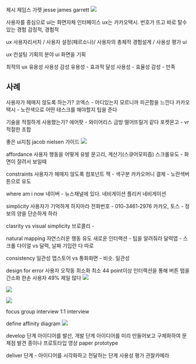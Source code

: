 제시 제임스 가렛 jesse james garrett ![](https://s-media-cache-ak0.pinimg.com/736x/46/83/12/46831204f7dc24496b7c494c6dd2d733.jpg)

사용자를 중심으로 ui는 화면자체 인터페이스 ux는 카카오택시. 번호가 뜨고 바로 탈수 있는 경험 감정적, 경험적

ux 사용자리서치 / 사용자 설정(페르소나)/ 사용자의 총체적 경험설계 / 사용성 평가 ui

ux 컨설팅 기획의 분야 ui 화면을 기획

최적의 ux 유용성 사용성 감성 유용성 - 효과적 달성 사용성 - 효율성 감성 - 만족

사례
----

사용자가 헤매지 않도록 하는가? 코엑스 - 어디있는지 모르니까 피곤함을 느낀다 카카오택시 - 노란색으로 어떤 테스크를 해야할지 팁을 준다

기술을 적절하게 사용했는가? 에어팟 - 와이어리스 금방 떨어뜨릴거 같다 포켓몬고 - vr 적절한 조합

좋은 ui지침 jacob nielsen 가이드 ![](https://public-media.interaction-design.org/images/uploads/bc407d74dd91972a7370c0e22cfacc36.jpg)

affordance 사용자 행동을 어떻게 유발 문고리, 계산기(스큐어모피즘) 스크롤유도 - 화면이 잘려서 보일때

constraints 사용자가 헤매지 않도록 컴포넌트 잭 - 색구분 카카오머니 결제 - 노란색버튼으로 유도

where am i now 네이버 - 뉴스채널에 있다. 네비게이션 플리커 네비게이션

simplicity 사용자가 기억하게 하지마라 전화번호 - 010-3461-2976 카카오, 토스 - 정보의 양을 단순하게 하라

clasrity vs visual simplicity 브로콜리 -

natural mapping 자연스러운 행동 유도 새로운 인터랙션 - 팁을 알려줘라 달력앱 - 스크롤 다이얼 vs 달력, 날짜 기입란 다 따로

consistency 일관성 앱스토어 vs 통화화면 - 비슷. 일관성

design for error 사용자 오작동 최소화 최소 44 point이상 인터랙션을 통해 버튼 탭을 간소화 한손 사용자 49% 제일 많다 ![](http://www.graphics.com/sites/default/files/designtouch1.jpg)

![](http://1d0zsd1rreb42s6bze49p154-wpengine.netdna-ssl.com/wp-content/uploads/2015/10/4406fa32-f2b0-47e9-919f-36f6a9576e3d.jpg)

![](https://static1.squarespace.com/static/542f1164e4b09a8cde8d2b69/t/562e9ec3e4b03db8542f4706/1445895877128/)

focus group interview 1:1 interview

define affinity diagram ![](http://www.cleanri.com/postpic/2009/09/affinity-diagram_31127.jpg)

develop 단계 아이디어를 발산, 개발 단계 아이디어를 미리 만들어보고 구체화하여 문제점 발견 종이나 프로토타입 영상 paper prototype

deliver 단계 - 아이디어를 시각화하고 전달하는 단계 사용성 평가 관찰카메라

